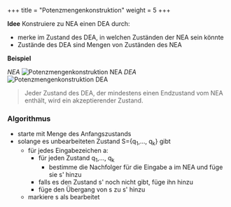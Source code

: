 +++
title = "Potenzmengenkonstruktion"
weight = 5
+++

**Idee**
Konstruiere zu NEA einen DEA durch:

- merke im Zustand des DEA, in welchen Zuständen der NEA sein könnte
- Zustände des DEA sind Mengen von Zuständen des NEA

**Beispiel**
<!-- To-Do: Add Übergangstabelle -->

*NEA*
![Potenzmengenkonstruktion NEA](potenzmengenkonstruktion-nea.jpg)
*DEA*
![Potenzmengenkonstruktion DEA](potenzmengenkonstruktion-dea.jpg)

> Jeder Zustand des DEA, der mindestens einen Endzustand vom NEA enthält, wird ein akzeptierender Zustand.

### Algorithmus

- starte mit Menge des Anfangszustands
- solange es unbearbeiteten Zustand S={q<sub>1</sub>,..., q<sub>k</sub>} gibt
    - für jedes Eingabezeichen a:
        - für jeden Zustand q<sub>1</sub>,..., q<sub>k</sub>
            - bestimme die Nachfolger für die Eingabe a im NEA und füge sie s' hinzu
        - falls es den Zustand s' noch nicht gibt, füge ihn hinzu
        - füge den Übergang von s zu s' hinzu
    - markiere s als bearbeitet